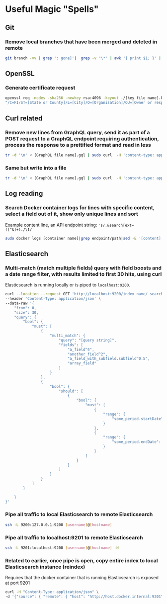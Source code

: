 # Useful Magic "Spells"

## Git

### Remove local branches that have been merged and deleted in remote
```bash
git branch -vv | grep ': gone]'|  grep -v "\*" | awk '{ print $1; }' | xargs -r git branch -d
```

## OpenSSL

### Generate certificate request
```bash
openssl req -nodes -sha256 -newkey rsa:4096 -keyout ./[key file name].key -nodes -out ./[your certificate name].csr -subj \
"/C=FI/ST=[State or County]/L=[City]/O=[Organisation]/OU=[Owner or responsible person/entity]/CN=[hostname]/emailAddress=[Contact email address]"
```

## Curl related

### Remove new lines from GraphQL query, send it as part of a POST request to a GraphQL endpoint requiring authentication, process the response to a prettified format and read in less
```bash
tr -d '\n' < [GraphQL file name].gql | sudo curl  -H 'content-type: application/json'  --cert /path/to/client/certificate.crt --key /path/to/client/certificate.key https://[hostname]/graphql/endpoint   -d @- |json_pp|less
```

### Same but write into a file

```bash
tr -d '\n' < [GraphQL file name].gql | sudo curl  -H 'content-type: application/json'  --cert /path/to/client/certificate.crt --key /path/to/client/certificate.key https://[hostname]/graphql/endpoint   -d @- |json_pp > [file name].json
```

## Log reading

### Search Docker container logs for lines with specific content, select a field out of it, show only unique lines and sort
Example content line, an API endpoint string: `'s/.&searchText=([^&]+)./\1/'`
```bash
sudo docker logs [container name]|grep endpoint/path|sed -E '[content]'|awk '{print $[field index, ex. 7]}'|uniq -c|sort -n
```

## Elasticsearch

### Multi-match (match multiple fields) query with field boosts and a date range filter, with results limited to first 30 hits, using curl
Elasticsearch is running locally or is piped to `localhost:9200`.
```bash
curl --location --request GET 'http://localhost:9200/index_name/_search' \
--header 'Content-Type: application/json' \
--data-raw '{
    "from": 0,
    "size": 30,
    "query": {
        "bool": {
            "must": [
                {
                    "multi_match": {
                        "query": "[query string]",
                        "fields": [
                            "a_field^4",
                            "another_field^2",
                            "a_field_with_subfield.subfield^0.5",
                            "array_field"
                        ]
                    }
                },
                {
                    "bool": {
                        "should": [
                            {
                                "bool": {
                                    "must": [
                                        {
                                            "range": {
                                                "some_period.startDate": { "lt": "2021-08-01" }
                                            }
                                        },
                                        {
                                            "range": {
                                                "some_period.endDate": { "gt": "2020-08-01" }
                                            }
                                        }
                                    ]
                                }
                            }
                        ]
                    }
                }
            ]
        }

    }
}'
```

### Pipe all traffic to local Elasticsearch to remote Elasticsearch
```bash
ssh -L 9200:127.0.0.1:9200 [username]@[hostname]
```

### Pipe all traffic to localhost:9201 to remote Elasticsearch
```bash
ssh -L 9201:localhost:9200 [username]@[hostname] -N
```

### Related to earlier, once pipe is open, copy entire index to local Elasticsearch instance (reindex)
Requires that the docker container that is running Elasticsearch is exposed at port 9201
```bash
curl -H "Content-Type: application/json" \
-d '{"source": { "remote": { "host": "http://host.docker.internal:9201"}, "index": "index_name" }, "dest": { "index": "index_name"}}' http://127.0.0.1:9200/_reindex
```
